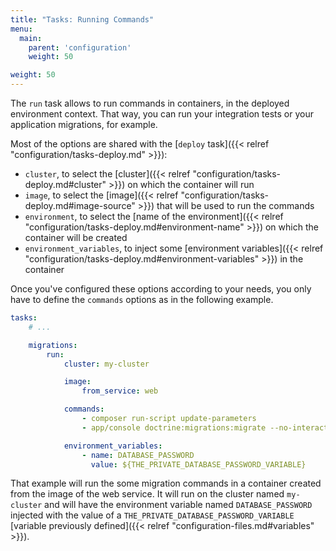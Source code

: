 ```yaml
---
title: "Tasks: Running Commands"
menu:
  main:
    parent: 'configuration'
    weight: 50

weight: 50
---
```


The `run` task allows to run commands in containers, in the deployed environment context. That way, you can run your integration tests or your application migrations, for example.

Most of the options are shared with the [`deploy` task]({{< relref "configuration/tasks-deploy.md" >}}):

* `cluster`, to select the [cluster]({{< relref "configuration/tasks-deploy.md#cluster" >}}) on which the container will run
* `image`, to select the [image]({{< relref "configuration/tasks-deploy.md#image-source" >}}) that will be used to run the commands
* `environment`, to select the [name of the environment]({{< relref "configuration/tasks-deploy.md#environment-name" >}}) on which the container will be created
* `environment_variables`, to inject some [environment variables]({{< relref "configuration/tasks-deploy.md#environment-variables" >}})  in the container

Once you've configured these options according to your needs, you only have to define the `commands` options as in the following example.

``` yaml
tasks:
    # ...

    migrations:
        run:
            cluster: my-cluster

            image:
                from_service: web

            commands:
                - composer run-script update-parameters
                - app/console doctrine:migrations:migrate --no-interaction

            environment_variables:
                - name: DATABASE_PASSWORD
                  value: ${THE_PRIVATE_DATABASE_PASSWORD_VARIABLE}
```

That example will run the some migration commands in a container created from the image of the web service. It will run on the cluster named `my-cluster` and will have the environment variable named `DATABASE_PASSWORD` injected with the value of a `THE_PRIVATE_DATABASE_PASSWORD_VARIABLE` [variable previously defined]({{< relref "configuration-files.md#variables" >}}).
